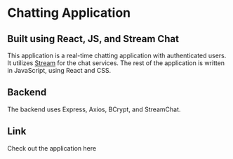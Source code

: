 # Chatting Application

## Built using React, JS, and Stream Chat
This application is a real-time chatting application with authenticated users. It utilizes [Stream](https://getstream.io/chat/) for the chat services. The rest of the application is written in JavaScript, using React and CSS.

## Backend
The backend uses Express, Axios, BCrypt, and StreamChat.

## Link
Check out the application here []()
